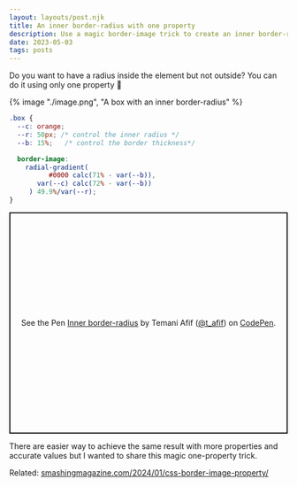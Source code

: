 ```yaml
---
layout: layouts/post.njk
title: An inner border-radius with one property
description: Use a magic border-image trick to create an inner border-radius
date: 2023-05-03
tags: posts
---
```


Do you want to have a radius inside the element but not outside? You can do it using only one property 🤩


{% image "./image.png", "A box with an inner border-radius" %}

```css
.box {
  --c: orange;
  --r: 50px; /* control the inner radius */
  --b: 15%;   /* control the border thickness*/

  border-image: 
    radial-gradient(
          #0000 calc(71% - var(--b)),
       var(--c) calc(72% - var(--b))
     ) 49.9%/var(--r);
}
```

<p class="codepen" data-height="400" data-default-tab="result" data-slug-hash="XWxexjZ" data-preview="true" data-user="t_afif" style="height: 400px; box-sizing: border-box; display: flex; align-items: center; justify-content: center; border: 2px solid; margin: 1em 0; padding: 1em;">
  <span>See the Pen <a href="https://codepen.io/t_afif/pen/XWxexjZ">
  Inner border-radius</a> by Temani Afif (<a href="https://codepen.io/t_afif">@t_afif</a>)
  on <a href="https://codepen.io">CodePen</a>.</span>
</p>
<script async src="https://cpwebassets.codepen.io/assets/embed/ei.js"></script>


There are easier way to achieve the same result with more properties and accurate values but I wanted to share this magic one-property trick.

Related: [smashingmagazine.com/2024/01/css-border-image-property/](https://www.smashingmagazine.com/2024/01/css-border-image-property/)